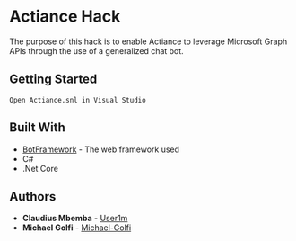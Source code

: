 # Actiance Hack

The purpose of this hack is to enable Actiance to leverage Microsoft Graph APIs through the use of a generalized chat bot.

## Getting Started

```
Open Actiance.snl in Visual Studio
```

## Built With

* [BotFramework](https://dev.botframework.com/) - The web framework used
* C#
* .Net Core


## Authors

* **Claudius Mbemba** - [User1m](https://github.com/User1m)
* **Michael Golfi** - [Michael-Golfi](https://github.com/Michael-Golfi)


